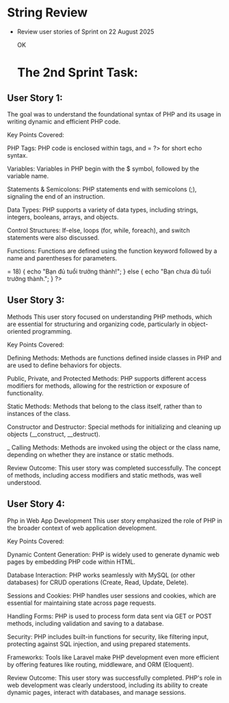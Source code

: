 # String Review
+ Review user stories of Sprint on 22 August 2025

  OK
  # The 2nd Sprint Task:
## User Story 1:
The goal was to understand the foundational syntax of PHP and its usage in writing dynamic and efficient PHP code.

Key Points Covered:

PHP Tags: PHP code is enclosed within tags, and = ?> for short echo syntax.

Variables: Variables in PHP begin with the $ symbol, followed by the variable name.

Statements & Semicolons: PHP statements end with semicolons (;), signaling the end of an instruction.

Data Types: PHP supports a variety of data types, including strings, integers, booleans, arrays, and objects.

Control Structures: If-else, loops (for, while, foreach), and switch statements were also discussed.

Functions: Functions are defined using the function keyword followed by a name and parentheses for parameters.

<?php
$say = "hello";

Example:

<?php

namespace App\Http\Controllers;

use Illuminate\Http\Request;

class testController extends Controller
{
    public function index(){

        $nguyet = "Nguyen say Hello";
        echo $nguyet;
    return view('testView');
    }
    
}
Review Outcome: The user story was successfully completed. All the key elements of PHP syntax were clearly understood, including variables, operators, loops, and control structures. php Syntax.
## User Story 2:

php programming Control The goal of this user story was to explore how PHP manages program flow, including loops, conditional statements, and function control.

Key Points Covered:

If Statements: Used to execute code based on conditions.

Switch Case: A control structure that allows multi-way branching.

Loops: Loops like for, while, and foreach were explored to execute repetitive tasks.

Break & Continue: These keywords allow control over the flow of loops, with break exiting the loop and continue skipping to the next iteration.

Function Calls: Functions were discussed as a method for breaking up code into reusable pieces, with the return statement used to output values.

Review Outcome: The task was completed successfully. All concepts related to control structures in PHP were covered effectively, and understanding of how to manage control flow in PHP was demonstrated.


<?php

$age = 20;

if ($age >= 18) {
    echo "Bạn đủ tuổi trưởng thành!";
} else {
    echo "Bạn chưa đủ tuổi trưởng thành.";
}
?>
## User Story 3:
Methods This user story focused on understanding PHP methods, which are essential for structuring and organizing code, particularly in object-oriented programming.

Key Points Covered:

Defining Methods: Methods are functions defined inside classes in PHP and are used to define behaviors for objects.

Public, Private, and Protected Methods: PHP supports different access modifiers for methods, allowing for the restriction or exposure of functionality.

Static Methods: Methods that belong to the class itself, rather than to instances of the class.

Constructor and Destructor: Special methods for initializing and cleaning up objects (__construct, __destruct).

_ Calling Methods: Methods are invoked using the object or the class name, depending on whether they are instance or static methods.

Review Outcome: This user story was completed successfully. The concept of methods, including access modifiers and static methods, was well understood.

## User Story 4:
Php in Web App Development This user story emphasized the role of PHP in the broader context of web application development.

Key Points Covered:

Dynamic Content Generation: PHP is widely used to generate dynamic web pages by embedding PHP code within HTML.

Database Interaction: PHP works seamlessly with MySQL (or other databases) for CRUD operations (Create, Read, Update, Delete).

Sessions and Cookies: PHP handles user sessions and cookies, which are essential for maintaining state across page requests.

Handling Forms: PHP is used to process form data sent via GET or POST methods, including validation and saving to a database.

Security: PHP includes built-in functions for security, like filtering input, protecting against SQL injection, and using prepared statements.

Frameworks: Tools like Laravel make PHP development even more efficient by offering features like routing, middleware, and ORM (Eloquent).

Review Outcome: This user story was successfully completed. PHP's role in web development was clearly understood, including its ability to create dynamic pages, interact with databases, and manage sessions.
